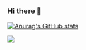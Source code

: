 ### Hi there 👋

[![Anurag's GitHub stats](https://github-readme-stats.vercel.app/api?username=KoxSosen)](https://github.com/anuraghazra/github-readme-stats)

![](https://komarev.com/ghpvc/?username=KoxSosen&color=yellowgreen)

<!--
**KoxSosen/KoxSosen** is a ✨ _special_ ✨ repository because its `README.md` (this file) appears on your GitHub profile.

Here are some ideas to get you started:

- 🔭 I’m currently working on ...
- 🌱 I’m currently learning ...
- 👯 I’m looking to collaborate on ...
- 🤔 I’m looking for help with ...
- 💬 Ask me about ...
- 📫 How to reach me: ...
- 😄 Pronouns: ...
- ⚡ Fun fact: ...
-->
